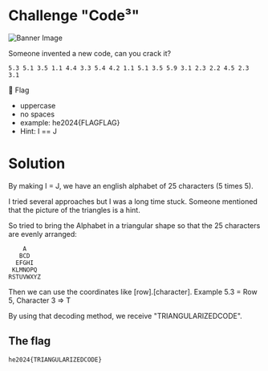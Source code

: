 # Challenge "Code³"
![Banner Image](banner.jpg)

Someone invented a new code, can you crack it?

    5.3 5.1 3.5 1.1 4.4 3.3 5.4 4.2 1.1 5.1 3.5 5.9 3.1 2.3 2.2 4.5 2.3 3.1

🚩 Flag
- uppercase
- no spaces
- example: he2024{FLAGFLAG}
- Hint: I == J

# Solution
By making I = J, we have an english alphabet of 25 characters (5 times 5).

I tried several approaches but I was a long time stuck. Someone mentioned that the picture of the triangles is a hint.

So tried to bring the Alphabet in a triangular shape so that the 25 characters are evenly arranged:

        A
       BCD
      EFGHI
     KLMNOPQ
    RSTUVWXYZ

Then we can use the coordinates like [row].[character]. Example 5.3 = Row 5, Character 3 => T

By using that decoding method, we receive "TRIANGULARIZEDCODE".

## The flag
    he2024{TRIANGULARIZEDCODE}
